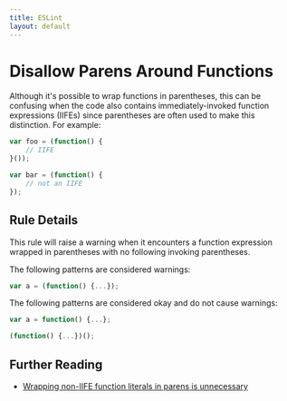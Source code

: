 ```yaml
---
title: ESLint
layout: default
---
```

# Disallow Parens Around Functions

Although it's possible to wrap functions in parentheses, this can be confusing when the code also contains immediately-invoked function expressions (IIFEs) since parentheses are often used to make this distinction. For example:

```js
var foo = (function() {
	// IIFE
}());

var bar = (function() {
	// not an IIFE
});
```

## Rule Details

This rule will raise a warning when it encounters a function expression wrapped in parentheses with no following invoking parentheses.

The following patterns are considered warnings:

```js
var a = (function() {...});
```

The following patterns are considered okay and do not cause warnings:

```js
var a = function() {...};

(function() {...})();
```

## Further Reading

* [Wrapping non-IIFE function literals in parens is unnecessary](http://jslinterrors.com/wrapping-non-iife-function-literals-in-parens/)
